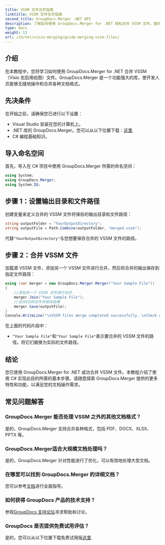 ```yaml
---
title: VSSM 文件合并指南
linktitle: VSSM 文件合并指南
second_title: GroupDocs.Merger .NET API
description: 了解如何使用 GroupDocs.Merger for .NET 轻松合并 VSSM 文件。面向 C# 开发人员的分步指南。
type: docs
weight: 13
url: /zh/net/visio-merging/guide-merging-vssm-files/
---
```

## 介绍
在本教程中，您将学习如何使用 GroupDocs.Merger for .NET 合并 VSSM（Visio 宏启用绘图）文件。GroupDocs.Merger 是一个功能强大的库，使开发人员能够无缝地操作和合并各种文档格式。
## 先决条件
在开始之前，请确保您已进行以下设置：
- Visual Studio 安装在您的计算机上。
-  .NET 库的 GroupDocs.Merger。您可以从以下位置下载：[这里](https://releases.groupdocs.com/merger/net/).
- C# 编程基础知识。

## 导入命名空间
首先，导入在 C# 项目中使用 GroupDocs.Merger 所需的命名空间：
```csharp
using System; 
using GroupDocs.Merger;
using System.IO;
```
## 步骤 1：设置输出目录和文件路径
创建变量来定义合并的 VSSM 文件将保存的输出目录和文件路径：
```csharp
string outputFolder = "YourOutputDirectory";
string outputFile = Path.Combine(outputFolder, "merged.vssm");
```
代替`"YourOutputDirectory"`与您想要保存合并的 VSSM 文件的路径。
## 步骤 2：合并 VSSM 文件
加载源 VSSM 文件，添加另一个 VSSM 文件进行合并，然后将合并的输出保存到指定文件路径：
```csharp
using (var merger = new GroupDocs.Merger.Merger("Your Sample File"))
{
    //添加另一个 VSSM 文件进行合并
    merger.Join("Your Sample File");
    //合并VSSM文件并保存结果
    merger.Save(outputFile);
}
Console.WriteLine("\nVSSM files merge completed successfully. \nCheck output in {0}", outputFolder);
```
在上面的代码片段中：
- `"Your Sample File"`和`"Your Sample File"`表示要合并的 VSSM 文件的路径。将它们替换为实际的文件路径。

## 结论
您已使用 GroupDocs.Merger for .NET 成功合并 VSSM 文件。本教程介绍了使用 C# 实现此目的所需的基本步骤。请随意探索 GroupDocs.Merger 提供的更多特性和功能，以满足您的文档操作需求。

## 常见问题解答
### GroupDocs.Merger 能否处理 VSSM 之外的其他文档格式？
是的，GroupDocs.Merger 支持合并各种格式，包括 PDF、DOCX、XLSX、PPTX 等。
### GroupDocs.Merger适合大规模文档处理吗？
是的，GroupDocs.Merger 针对性能进行了优化，可以有效地处理大型文档。
### 在哪里可以找到 GroupDocs.Merger 的详细文档？
您可以参考[文档](https://reference.groupdocs.com/merger/net/)进行全面指导。
### 如何获得 GroupDocs 产品的技术支持？
参观[GroupDocs 支持论坛](https://forum.groupdocs.com/c/merger/32)寻求帮助和讨论。
### GroupDocs 是否提供免费试用评估？
是的，您可以从以下位置下载免费试用版[这里](https://releases.groupdocs.com/).